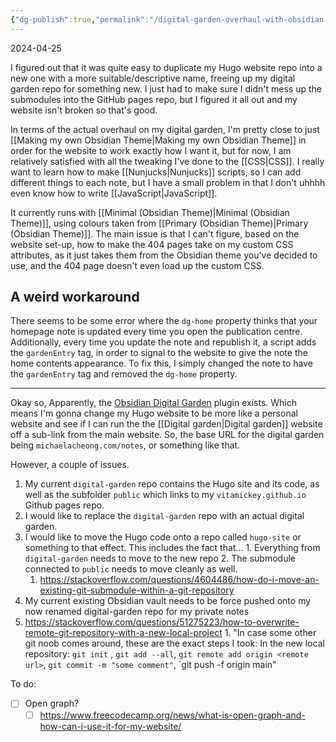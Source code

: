 ```yaml
---
{"dg-publish":true,"permalink":"/digital-garden-overhaul-with-obsidian-plugin/","title":"Digital Garden overhaul with Obsidian Plugin","tags":["technology","website","coding"],"created":"2023-10-05","updated":"2024-04-25"}
---
```


2024-04-25

I figured out that it was quite easy to duplicate my Hugo website repo into a new one with a more suitable/descriptive name, freeing up my digital garden repo for something new. I just had to make sure I didn't mess up the submodules into the GitHub pages repo, but I figured it all out and my website isn't broken so that's good.

In terms of the actual overhaul on my digital garden, I'm pretty close to just [[Making my own Obsidian Theme\|Making my own Obsidian Theme]] in order for the website to work exactly how I want it, but for now, I am relatively satisfied with all the tweaking I've done to the [[CSS\|CSS]]. I really want to learn how to make [[Nunjucks\|Nunjucks]] scripts, so I can add different things to each note, but I have a small problem in that I don't uhhhh even know how to write [[JavaScript\|JavaScript]].

It currently runs with [[Minimal (Obsidian Theme)\|Minimal (Obsidian Theme)]], using colours taken from [[Primary (Obsidian Theme)\|Primary (Obsidian Theme)]]. The main issue is that I can't figure, based on the website set-up, how to make the 404 pages take on my custom CSS attributes, as it just takes them from the Obsidian theme you've decided to use, and the 404 page doesn't even load up the custom CSS.

## A weird workaround

There seems to be some error where the `dg-home` property thinks that your homepage note is updated every time you open the publication centre. Additionally, every time you update the note and republish it, a script adds the `gardenEntry` tag, in order to signal to the website to give the note the home contents appearance. To fix this, I simply changed the note to have the `gardenEntry` tag and removed the `dg-home` property.

---

Okay so, Apparently, the [Obsidian Digital Garden](https://github.com/oleeskild/Obsidian-Digital-Garden) plugin exists. Which means I'm gonna change my Hugo website to be more like a personal website and see if I can run the the [[Digital garden\|Digital garden]] website off a sub-link from the main website. So, the base URL for the digital garden being `michaelacheong.com/notes`, or something like that.

However, a couple of issues.

1. My current `digital-garden` repo contains the Hugo site and its code, as well as the subfolder `public` which links to my `vitamickey.github.io` Github pages repo.
  1. I would like to replace the `digital-garden` repo with an actual digital garden.
  2. I would like to move the Hugo code onto a repo called `hugo-site` or something to that effect. This includes the fact that...
    1. Everything from `digital-garden` needs to move to the new repo
    2. The submodule connected to `public` needs to move cleanly as well.
      1. https://stackoverflow.com/questions/4604486/how-do-i-move-an-existing-git-submodule-within-a-git-repository
2. My current existing Obsidian vault needs to be force pushed onto my now renamed digital-garden repo for my private notes
  1. https://stackoverflow.com/questions/51275223/how-to-overwrite-remote-git-repository-with-a-new-local-project
    1. "In case some other git noob comes around, these are the exact steps I took: In the new local repository: `git init` , `git add --all`, `git remote add origin <remote url>`, `git commit -m "some comment"`, `git push -f origin main"

To do:

- [ ] Open graph?
  - [ ] https://www.freecodecamp.org/news/what-is-open-graph-and-how-can-i-use-it-for-my-website/
